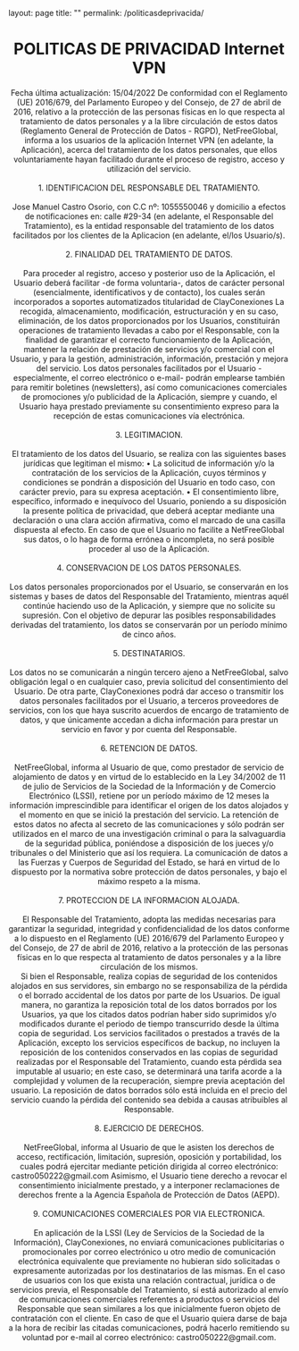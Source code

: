 layout: page
title: ""
permalink: /politicasdeprivacida/
<html lang="en">


<body>

<center><h1>POLITICAS DE PRIVACIDAD Internet VPN</h1></center>
<center><p>Fecha última actualización: 15/04/2022 De conformidad con el Reglamento (UE) 2016/679, del Parlamento Europeo y del Consejo, de 27 de abril de 2016, relativo a la protección de las personas físicas en lo que respecta al tratamiento de datos personales y a la libre circulación de estos datos (Reglamento General de Protección de Datos - RGPD), 
NetFreeGlobal, informa a los usuarios de la aplicación Internet VPN (en adelante, la Aplicación), acerca del tratamiento de los datos personales, que ellos voluntariamente hayan facilitado durante el proceso de registro, acceso y utilización del servicio.
<br><br>
1. IDENTIFICACION DEL RESPONSABLE DEL TRATAMIENTO.<br><br>
Jose Manuel Castro Osorio, con C.C nº: 1055550046 y domicilio a efectos de notificaciones en:
calle #29-34 (en adelante, el Responsable del Tratamiento), es la entidad
responsable del tratamiento de los datos facilitados por los clientes de la Aplicacion (en adelante, el/los Usuario/s).
<br><br>
2. FINALIDAD DEL TRATAMIENTO DE DATOS.<br><br>
Para proceder al registro, acceso y posterior uso de la Aplicación, el Usuario deberá facilitar -de forma voluntaria-, datos de carácter personal (esencialmente, identificativos y de contacto), los cuales serán incorporados a soportes automatizados titularidad de ClayConexiones La recogida, almacenamiento, modificación, estructuración y en su caso, eliminación, de los datos proporcionados por los Usuarios, constituirán operaciones de tratamiento llevadas a cabo por el Responsable, con la finalidad de garantizar el correcto funcionamiento de la Aplicación, mantener la relación de prestación de servicios y/o comercial con el Usuario, y para la gestión, administración, información, prestación y mejora del servicio. Los datos personales facilitados por el Usuario -especialmente, el correo electrónico o e-mail- podrán emplearse también para remitir boletines (newsletters), así como comunicaciones comerciales de promociones y/o publicidad de la Aplicación, siempre y cuando, el Usuario haya prestado previamente su consentimiento expreso para la recepción de estas comunicaciones vía electrónica.
<br><br>
3. LEGITIMACION.<br><br>
El tratamiento de los datos del Usuario, se realiza con las siguientes bases jurídicas que legitiman el mismo: • La solicitud de información y/o la contratación de los servicios de la Aplicación, cuyos términos y condiciones se pondrán a disposición del Usuario en todo caso, con carácter previo, para su expresa aceptación. • El consentimiento libre, específico, informado e inequívoco del Usuario, poniendo a su disposición la presente política de privacidad, que deberá aceptar mediante una declaración o una clara acción afirmativa, como el marcado de una casilla dispuesta al efecto. En caso de que el Usuario no facilite a NetFreeGlobal sus datos, o lo haga de forma errónea o incompleta, no será posible proceder al uso de la Aplicación.
<br><br>
4. CONSERVACION DE LOS DATOS PERSONALES.<br><br>
Los datos personales proporcionados por el Usuario, se conservarán en los sistemas y bases de datos del Responsable del Tratamiento, mientras aquél continúe haciendo uso de la Aplicación, y siempre que no solicite su supresión. Con el objetivo de depurar las posibles responsabilidades derivadas del tratamiento, los datos se conservarán por un período mínimo de cinco años.
<br><br>
5. DESTINATARIOS.<br><br>
Los datos no se comunicarán a ningún tercero ajeno a NetFreeGlobal, salvo obligación legal o en cualquier caso, previa solicitud del consentimiento del Usuario. De otra parte, ClayConexiones podrá dar acceso o transmitir los datos personales facilitados por el Usuario, a terceros proveedores de servicios, con los que haya suscrito acuerdos de encargo de tratamiento de datos, y que únicamente accedan a dicha información para prestar un servicio en favor y por cuenta del Responsable.
<br><br>
6. RETENCION DE DATOS.<br><br>
NetFreeGlobal, informa al Usuario de que, como prestador de servicio de alojamiento de datos y en virtud de lo establecido en la Ley 34/2002 de 11 de julio de Servicios de la Sociedad de la Información y de Comercio Electrónico (LSSI), retiene por un período máximo de 12 meses la información imprescindible para identificar el origen de los datos alojados y el momento en que se inició la prestación del servicio. La retención de estos datos no afecta al secreto de las comunicaciones y sólo podrán ser utilizados en el marco de una investigación criminal o para la salvaguardia de la seguridad pública, poniéndose a disposición de los jueces y/o tribunales o del Ministerio que así los requiera. La comunicación de datos a las Fuerzas y Cuerpos de Seguridad del Estado, se hará en virtud de lo dispuesto por la normativa sobre protección de datos personales, y bajo el máximo respeto a la misma.
<br><br>
7. PROTECCION DE LA INFORMACION ALOJADA.<br><br>
El Responsable del Tratamiento, adopta las medidas necesarias para garantizar la seguridad, integridad y confidencialidad de los datos conforme a lo dispuesto en el Reglamento (UE) 2016/679 del Parlamento Europeo y del Consejo, de 27 de abril de 2016, relativo a la protección de las personas físicas en lo que respecta al tratamiento de datos personales y a la libre circulación de los mismos.<br>
Si bien el Responsable, realiza copias de seguridad de los contenidos alojados en sus servidores, sin embargo no se responsabiliza de la pérdida o el borrado accidental de los datos por parte de los Usuarios. De igual manera, no garantiza la reposición total de los datos borrados por los Usuarios, ya que los citados datos podrían haber sido suprimidos y/o modificados durante el periodo de tiempo transcurrido desde la última copia de seguridad. Los servicios facilitados o prestados a través de la Aplicación, excepto los servicios específicos de backup, no incluyen la reposición de los contenidos conservados en las copias de seguridad realizadas por el Responsable del Tratamiento, cuando esta pérdida sea imputable al usuario; en este caso, se determinará una tarifa acorde a la complejidad y volumen de la recuperación, siempre previa aceptación del usuario. La reposición de datos borrados sólo está incluida en el precio del servicio cuando la pérdida del contenido sea debida a causas atribuibles al Responsable.
<br><br>
8. EJERCICIO DE DERECHOS.<br><br>
NetFreeGlobal, informa al Usuario de que le asisten los derechos de acceso, rectificación, limitación, supresión, oposición y portabilidad, los cuales podrá ejercitar mediante petición dirigida al correo electrónico: castro050222@gmail.com Asimismo, el Usuario tiene derecho a revocar el consentimiento inicialmente prestado, y a interponer reclamaciones de derechos frente a la Agencia Española de Protección de Datos (AEPD).
<br><br>
9. COMUNICACIONES COMERCIALES POR VIA ELECTRONICA.<br><br>
En aplicación de la LSSI (Ley de Servicios de la Sociedad de la Información), ClayConexiones, no enviará comunicaciones publicitarias o promocionales por correo electrónico u otro medio de comunicación electrónica equivalente que previamente no hubieran sido solicitadas o expresamente autorizadas por los destinatarios de las mismas. En el caso de usuarios con los que exista una relación contractual, jurídica o de servicios previa, el Responsable del Tratamiento, sí está autorizado al envío de comunicaciones comerciales referentes a productos o servicios del Responsable que sean similares a los que inicialmente fueron objeto de contratación con el cliente. En caso de que el Usuario quiera darse de baja a la hora de recibir las citadas comunicaciones, podrá hacerlo remitiendo su voluntad por e-mail al correo electrónico: castro050222@gmail.com.<p></center>
</body>
</html>
